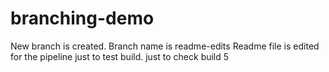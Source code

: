 # branching-demo
New branch is created.
Branch name is readme-edits
Readme file is edited for the pipeline
just to test build.
just to check build 5
